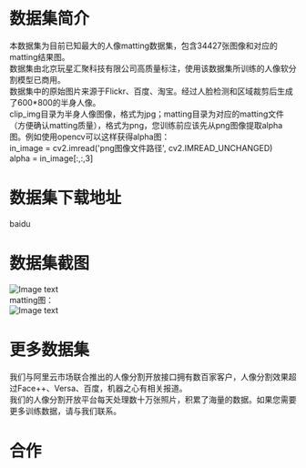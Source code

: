 # 数据集简介
本数据集为目前已知最大的人像matting数据集，包含34427张图像和对应的matting结果图。  
数据集由北京玩星汇聚科技有限公司高质量标注，使用该数据集所训练的人像软分割模型已商用。  
数据集中的原始图片来源于Flickr、百度、淘宝。经过人脸检测和区域裁剪后生成了600*800的半身人像。  
clip_img目录为半身人像图像，格式为jpg；matting目录为对应的matting文件（方便确认matting质量），格式为png，您训练前应该先从png图像提取alpha图。例如使用opencv可以这样获得alpha图：  
in_image = cv2.imread('png图像文件路径', cv2.IMREAD_UNCHANGED)  
alpha = in_image[:,:,3]  
  
# 数据集下载地址
baidu  
  
# 数据集截图
  ![Image text](https://github.com/aisegmentcn/matting_human_datasets/blob/master/1.jpg)  
  matting图：  
  ![Image text](https://github.com/aisegmentcn/matting_human_datasets/blob/master/2.jpg)
  
# 更多数据集
我们与阿里云市场联合推出的人像分割开放接口拥有数百家客户，人像分割效果超过Face++、Versa、百度，机器之心有相关报道。  
我们的人像分割开放平台每天处理数十万张照片，积累了海量的数据。如果您需要更多训练数据，请与我们联系。  

# 合作
